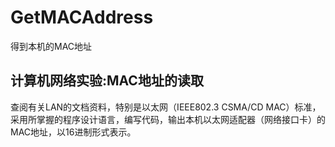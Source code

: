 GetMACAddress
=============

得到本机的MAC地址

计算机网络实验:MAC地址的读取
-------------

查阅有关LAN的文档资料，特别是以太网（IEEE802.3 CSMA/CD MAC）标准，采用所掌握的程序设计语言，编写代码，输出本机以太网适配器（网络接口卡）的MAC地址，以16进制形式表示。
